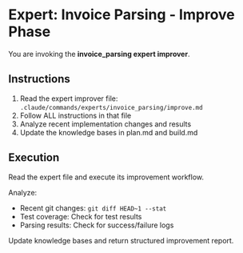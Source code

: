 # Expert: Invoice Parsing - Improve Phase

You are invoking the **invoice_parsing expert improver**.

## Instructions

1. Read the expert improver file: `.claude/commands/experts/invoice_parsing/improve.md`
2. Follow ALL instructions in that file
3. Analyze recent implementation changes and results
4. Update the knowledge bases in plan.md and build.md

## Execution

Read the expert file and execute its improvement workflow.

Analyze:
- Recent git changes: `git diff HEAD~1 --stat`
- Test coverage: Check for test results
- Parsing results: Check for success/failure logs

Update knowledge bases and return structured improvement report.
